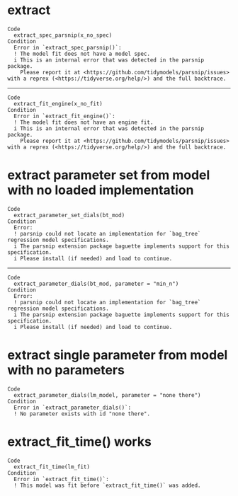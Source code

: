 # extract

    Code
      extract_spec_parsnip(x_no_spec)
    Condition
      Error in `extract_spec_parsnip()`:
      ! The model fit does not have a model spec.
      i This is an internal error that was detected in the parsnip package.
        Please report it at <https://github.com/tidymodels/parsnip/issues> with a reprex (<https://tidyverse.org/help/>) and the full backtrace.

---

    Code
      extract_fit_engine(x_no_fit)
    Condition
      Error in `extract_fit_engine()`:
      ! The model fit does not have an engine fit.
      i This is an internal error that was detected in the parsnip package.
        Please report it at <https://github.com/tidymodels/parsnip/issues> with a reprex (<https://tidyverse.org/help/>) and the full backtrace.

# extract parameter set from model with no loaded implementation

    Code
      extract_parameter_set_dials(bt_mod)
    Condition
      Error:
      ! parsnip could not locate an implementation for `bag_tree` regression model specifications.
      i The parsnip extension package baguette implements support for this specification.
      i Please install (if needed) and load to continue.

---

    Code
      extract_parameter_dials(bt_mod, parameter = "min_n")
    Condition
      Error:
      ! parsnip could not locate an implementation for `bag_tree` regression model specifications.
      i The parsnip extension package baguette implements support for this specification.
      i Please install (if needed) and load to continue.

# extract single parameter from model with no parameters

    Code
      extract_parameter_dials(lm_model, parameter = "none there")
    Condition
      Error in `extract_parameter_dials()`:
      ! No parameter exists with id "none there".

# extract_fit_time() works

    Code
      extract_fit_time(lm_fit)
    Condition
      Error in `extract_fit_time()`:
      ! This model was fit before `extract_fit_time()` was added.

